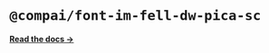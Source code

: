 # `@compai/font-im-fell-dw-pica-sc`

[**Read the docs &rarr;**](https://components.ai/docs/typefaces/im-fell-dw-pica-sc)
